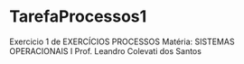 # TarefaProcessos1
Exercicio 1 de EXERCÍCIOS PROCESSOS 
Matéria: SISTEMAS OPERACIONAIS I
Prof. Leandro Colevati dos Santos
